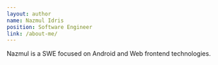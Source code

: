 ```yaml
---
layout: author
name: Nazmul Idris
position: Software Engineer
link: /about-me/
---
```


Nazmul is a SWE focused on Android and Web frontend technologies.
